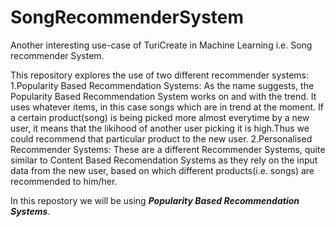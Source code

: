 # SongRecommenderSystem
Another interesting use-case of TuriCreate in Machine Learning i.e. Song recommender System.

This repository explores the use of two different recommender systems:\
1.Popularity Based Recommendation Systems: As the name suggests, the Popularity Based Recommendation System works on and with the trend. It uses whatever items, in this case songs which are in trend at the moment. If a certain product(song) is being picked more almost everytime by a new user, it means that the likihood of another user picking it is high.Thus we could recommend that particular product to the new user.
2.Personalised Recommender Systems: These are a different Recommender Systems, quite similar to Content Based Recomendation Systems as they rely on the input data from the new user, based on which different products(i.e. songs) are recommended to him/her.

In this repostory we will be using **_Popularity Based Recommendation Systems_**.
